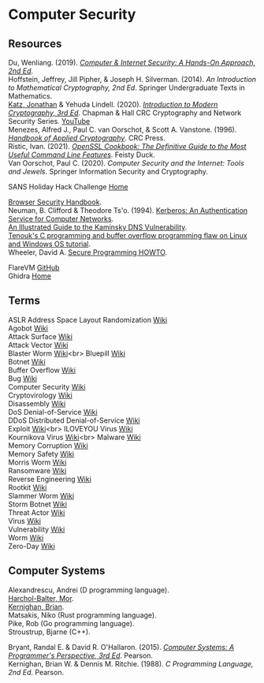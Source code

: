 # Computer Security



## Resources

Du, Wenliang. (2019). [_Computer & Internet Security: A Hands-On Approach, 2nd Ed_](https://seedsecuritylabs.org/index.html).<br>
Hoffstein, Jeffrey, Jill Pipher, & Joseph H. Silverman. (2014). _An Introduction to Mathematical Cryptography, 2nd Ed_. Springer Undergraduate Texts in Mathematics.<br>
[Katz, Jonathan](http://www.cs.umd.edu/~jkatz/) & Yehuda Lindell. (2020). [_Introduction to Modern Cryptography, 3rd Ed_](http://www.cs.umd.edu/~jkatz/imc.html). Chapman & Hall CRC Cryptography and Network Security Series. [YouTube](https://youtube.com/playlist?list=PL2jykFOD1AWb07OLBdFI2QIHvPo3aTTeu)<br>
Menezes, Alfred J., Paul C. van Oorschot, & Scott A. Vanstone. (1996). [_Handbook of Applied Cryptography_](http://cacr.uwaterloo.ca/hac/). CRC Press.<br>
Ristic, Ivan. (2021). [_OpenSSL Cookbook: The Definitive Guide to the Most Useful Command Line Features_](https://www.feistyduck.com/books/openssl-cookbook/). Feisty Duck.<br>
Van Oorschot, Paul C. (2020). _Computer Security and the Internet: Tools and Jewels_. Springer Information Security and Cryptography.<br>

SANS Holiday Hack Challenge [Home](https://holidayhackchallenge.com/2020/)<br>

[Browser Security Handbook](https://code.google.com/archive/p/browsersec/wikis/Part2.wiki).<br>
Neuman, B. Clifford & Theodore Ts'o. (1994). [Kerberos: An Authentication Service for Computer Networks](http://gost.isi.edu/publications/kerberos-neuman-tso.html).<br>
[An Illustrated Guide to the Kaminsky DNS Vulnerability](http://unixwiz.net/techtips/iguide-kaminsky-dns-vuln.html).<br>
[Tenouk's C programming and buffer overflow programming flaw on Linux and Windows OS tutorial](https://www.tenouk.com/cncplusplusbufferoverflow.html).<br>
Wheeler, David A. [Secure Programming HOWTO](https://dwheeler.com/secure-programs/Secure-Programs-HOWTO/index.html).<br>

FlareVM [GitHub](https://github.com/fireeye/flare-vm)<br>
Ghidra [Home](https://ghidra-sre.org)<br>



## Terms

ASLR Address Space Layout Randomization [Wiki](https://en.wikipedia.org/wiki/Address_space_layout_randomization)<br>
Agobot [Wiki](https://en.wikipedia.org/wiki/Agobot)<br>
Attack Surface [Wiki](https://en.wikipedia.org/wiki/Attack_surface)<br>
Attack Vector [Wiki](https://en.wikipedia.org/wiki/Vector_(malware))<br>
Blaster Worm [Wiki](https://en.wikipedia.org/wiki/Blaster_(computer_worm))<br>
Bluepill [Wiki](https://en.wikipedia.org/wiki/Blue_Pill_(software))<br>
Botnet [Wiki](https://en.wikipedia.org/wiki/Botnet)<br>
Buffer Overflow [Wiki](https://en.wikipedia.org/wiki/Buffer_overflow)<br>
Bug [Wiki](https://en.wikipedia.org/wiki/Software_bug)<br>
Computer Security [Wiki](https://en.wikipedia.org/wiki/Computer_security)<br>
Cryptovirology [Wiki](https://en.wikipedia.org/wiki/Cryptovirology)<br>
Disassembly [Wiki](https://en.wikipedia.org/wiki/Disassembler)<br>
DoS Denial-of-Service [Wiki](https://en.wikipedia.org/wiki/Denial-of-service_attack)<br>
DDoS Distributed Denial-of-Service [Wiki](https://en.wikipedia.org/wiki/Denial-of-service_attack#Distributed_DoS_attack)<br>
Exploit [Wiki](https://en.wikipedia.org/wiki/Exploit_(computer_security))<br>
ILOVEYOU Virus [Wiki](https://en.wikipedia.org/wiki/ILOVEYOU)<br>
Kournikova Virus [Wiki](https://en.wikipedia.org/wiki/Anna_Kournikova_(computer_virus))<br>
Malware [Wiki](https://en.wikipedia.org/wiki/Malware)<br>
Memory Corruption [Wiki](https://en.wikipedia.org/wiki/Memory_corruption)<br>
Memory Safety [Wiki](https://en.wikipedia.org/wiki/Memory_safety)<br>
Morris Worm [Wiki](https://en.wikipedia.org/wiki/Morris_worm)<br>
Ransomware [Wiki](https://en.wikipedia.org/wiki/Ransomware)<br>
Reverse Engineering [Wiki](https://en.wikipedia.org/wiki/Reverse_engineering)<br>
Rootkit [Wiki](https://en.wikipedia.org/wiki/Rootkit)<br>
Slammer Worm [Wiki](https://en.wikipedia.org/wiki/SQL_Slammer)<br>
Storm Botnet [Wiki](https://en.wikipedia.org/wiki/Storm_botnet)<br>
Threat Actor [Wiki](https://en.wikipedia.org/wiki/Threat_actor)<br>
Virus [Wiki](https://en.wikipedia.org/wiki/Computer_virus)<br>
Vulnerability [Wiki](https://en.wikipedia.org/wiki/Vulnerability_(computing))<br>
Worm [Wiki](https://en.wikipedia.org/wiki/Computer_worm)<br>
Zero-Day [Wiki](https://en.wikipedia.org/wiki/Zero-day_(computing))<br>



## Computer Systems

Alexandrescu, Andrei (D programming language).<br>
[Harchol-Balter, Mor](http://www.cs.cmu.edu/~harchol/).<br>
[Kernighan, Brian](https://www.cs.princeton.edu/~bwk/).<br>
Matsakis, Niko (Rust programming language).<br>
Pike, Rob (Go programming language).<br>
Stroustrup, Bjarne (C++).<br>

Bryant, Randal E. & David R. O'Hallaron. (2015). [_Computer Systems: A Programmer's Perspective, 3rd Ed_](https://csapp.cs.cmu.edu). Pearson.<br>
Kernighan, Brian W. & Dennis M. Ritchie. (1988). _C Programming Language, 2nd Ed_. Pearson.<br>
